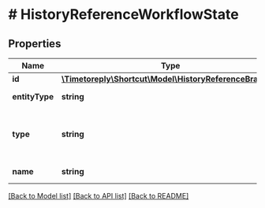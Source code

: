 # # HistoryReferenceWorkflowState

## Properties

Name | Type | Description | Notes
------------ | ------------- | ------------- | -------------
**id** | [**\Timetoreply\Shortcut\Model\HistoryReferenceBranchId**](HistoryReferenceBranchId.md) |  |
**entityType** | **string** | The type of entity referenced. |
**type** | **string** | Either \&quot;backlog\&quot;, \&quot;unstarted\&quot;, \&quot;started\&quot;, or \&quot;done\&quot;. |
**name** | **string** | The name of the entity referenced. |

[[Back to Model list]](../../README.md#models) [[Back to API list]](../../README.md#endpoints) [[Back to README]](../../README.md)
